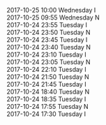 2017-10-25 10:00 Wednesday  I  
2017-10-25 09:55 Wednesday  N  
2017-10-24 23:55 Tuesday  I  
2017-10-24 23:50 Tuesday  N  
2017-10-24 23:45 Tuesday  I  
2017-10-24 23:40 Tuesday  N  
2017-10-24 23:10 Tuesday  I  
2017-10-24 23:05 Tuesday  N  
2017-10-24 22:10 Tuesday  I  
2017-10-24 21:50 Tuesday  N  
2017-10-24 21:45 Tuesday  I  
2017-10-24 18:40 Tuesday  N  
2017-10-24 18:35 Tuesday  I  
2017-10-24 17:55 Tuesday  N  
2017-10-24 17:30 Tuesday  I  
